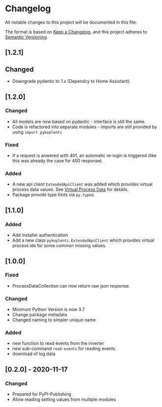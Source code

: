 # Changelog

All notable changes to this project will be documented in this file.

The format is based on [Keep a Changelog](https://keepachangelog.com/en/1.0.0/),
and this project adheres to [Semantic Versioning](https://semver.org/spec/v2.0.0.html).

## [1.2.1]

## Changed

- Downgrade pydantic to 1.x (Dependcy to Home Assistant).

## [1.2.0]

### Changed

- All models are now based on pydantic - interface is still the same.
- Code is refactored into separate modules - imports are still provided by using `import pykoplenti`

### Fixed

- If a request is anwered with 401, an automatic re-login is triggered (like this was already the case for 400 response).

### Added

- A new api client `ExtendedApiClient` was added which provides virtual process data values. See [Virtual Process Data](doc/virtual_process_data.md) for details.
- Package provide type hints via `py.typed`.

## [1.1.0]

### Added

- Add installer authentication
- Add a new class `pykoplenti.ExtendedApiClient` which provides virtual process ids for some common missing values.

## [1.0.0]

### Fixed

- ProcessDataCollection can now return raw json response.

### Changed

- Minimum Python Version is now 3.7
- Change package metadata
- Changed naming to simpler unique name

### Added

- new function to read events from the inverter
- new sub-command `read-events` for reading events
- download of log data

## [0.2.0] - 2020-11-17

### Changed

- Prepared for PyPI-Publishing
- Allow reading setting values from multiple modules
